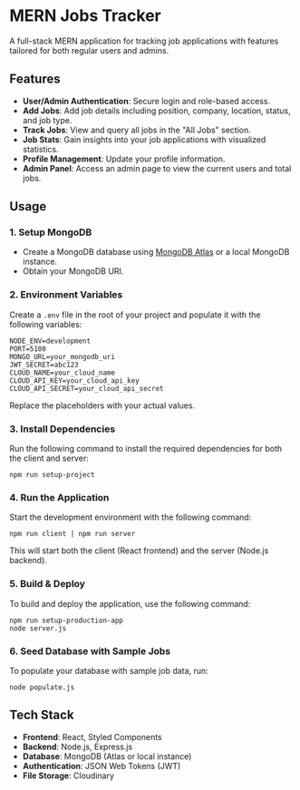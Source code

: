 # MERN Jobs Tracker

A full-stack MERN application for tracking job applications with features tailored for both regular users and admins.

## Features

- **User/Admin Authentication**: Secure login and role-based access.
- **Add Jobs**: Add job details including position, company, location, status, and job type.
- **Track Jobs**: View and query all jobs in the "All Jobs" section.
- **Job Stats**: Gain insights into your job applications with visualized statistics.
- **Profile Management**: Update your profile information.
- **Admin Panel**: Access an admin page to view the current users and total jobs.

## Usage

### 1. Setup MongoDB
- Create a MongoDB database using [MongoDB Atlas](https://www.mongodb.com/atlas/database) or a local MongoDB instance.
- Obtain your MongoDB URI.

### 2. Environment Variables
Create a `.env` file in the root of your project and populate it with the following variables:

```
NODE_ENV=development
PORT=5100
MONGO_URL=your_mongodb_uri
JWT_SECRET=abc123
CLOUD_NAME=your_cloud_name
CLOUD_API_KEY=your_cloud_api_key
CLOUD_API_SECRET=your_cloud_api_secret
```

Replace the placeholders with your actual values.

### 3. Install Dependencies
Run the following command to install the required dependencies for both the client and server:

```
npm run setup-project
```

### 4. Run the Application
Start the development environment with the following command:

```
npm run client | npm run server
```

This will start both the client (React frontend) and the server (Node.js backend).

### 5. Build & Deploy
To build and deploy the application, use the following command:

```
npm run setup-production-app
node server.js
```

### 6. Seed Database with Sample Jobs
To populate your database with sample job data, run:

```
node populate.js
```

## Tech Stack

- **Frontend**: React, Styled Components
- **Backend**: Node.js, Express.js
- **Database**: MongoDB (Atlas or local instance)
- **Authentication**: JSON Web Tokens (JWT)
- **File Storage**: Cloudinary



